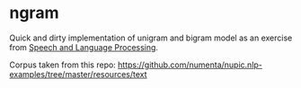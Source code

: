 # ngram

Quick and dirty implementation of unigram and bigram model as an exercise from [Speech and Language Processing](https://web.stanford.edu/~jurafsky/slp3/).

Corpus taken from this repo: <https://github.com/numenta/nupic.nlp-examples/tree/master/resources/text>
